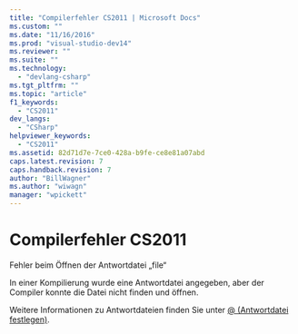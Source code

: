 ```yaml
---
title: "Compilerfehler CS2011 | Microsoft Docs"
ms.custom: ""
ms.date: "11/16/2016"
ms.prod: "visual-studio-dev14"
ms.reviewer: ""
ms.suite: ""
ms.technology: 
  - "devlang-csharp"
ms.tgt_pltfrm: ""
ms.topic: "article"
f1_keywords: 
  - "CS2011"
dev_langs: 
  - "CSharp"
helpviewer_keywords: 
  - "CS2011"
ms.assetid: 82d71d7e-7ce0-428a-b9fe-ce8e81a07abd
caps.latest.revision: 7
caps.handback.revision: 7
author: "BillWagner"
ms.author: "wiwagn"
manager: "wpickett"
---
```

# Compilerfehler CS2011
Fehler beim Öffnen der Antwortdatei „file“  
  
 In einer Kompilierung wurde eine Antwortdatei angegeben, aber der Compiler konnte die Datei nicht finden und öffnen.  
  
 Weitere Informationen zu Antwortdateien finden Sie unter [@ \(Antwortdatei festlegen\)](../../csharp/language-reference/compiler-options/response-file-compiler-option.md).